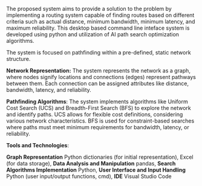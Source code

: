 
The proposed system aims to provide a solution to the problem by implementing a
routing system capable of finding routes based on different criteria such as actual
distance, minimum bandwidth, minimum latency, and maximum reliability.
This desktop based command line inteface system is developed using python and utilization of AI path search optimization algorithms.

The system is focused on pathfinding within a pre-defined, static network structure. 

**Network Representation:** 
The system represents the network as a graph, where
nodes signify locations and connections (edges) represent pathways between them. Each connection can be assigned attributes like distance, bandwidth, latency, and
reliability. 

**Pathfinding Algorithms**: 
The system implements algorithms like Uniform Cost
Search (UCS) and Breadth-First Search (BFS) to explore the network and identify
paths. UCS allows for flexible cost definitions, considering various network
characteristics. BFS is used for constraint-based searches where paths must meet
minimum requirements for bandwidth, latency, or reliability.

**Tools and Technologies**:

**Graph Representation**                 Python dictionaries (for initial representation), Excel (for data storage),
**Data Analysis and Manipulation**       pandas,
**Search Algorithms Implementation**     Python,
**User Interface and Input Handling**    Python (user input/output functions, cmd),
**IDE**                                  Visual Studio Code
